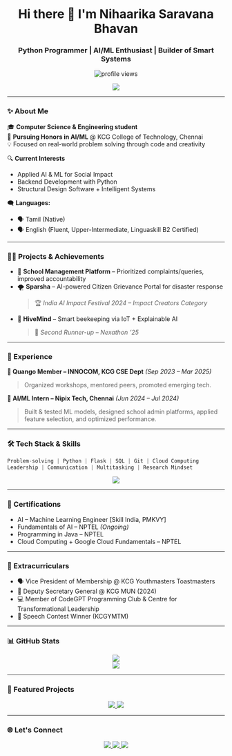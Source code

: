 <h1 align="center">Hi there 👋 I'm Nihaarika Saravana Bhavan</h1>
<h3 align="center">Python Programmer | AI/ML Enthusiast | Builder of Smart Systems</h3>

<p align="center">
  <img src="https://komarev.com/ghpvc/?username=NihaarikaSBhavan&label=Profile%20Views&color=6a5acd&style=flat-square" alt="profile views" />
</p>

<p align="center">
  <img src="https://readme-typing-svg.demolab.com/?lines=Engineer%20with%20a%20vision%20for%20impact.;AI%20inspired%20🧠%20+%20Backend%20driven%20💻;From%20MUNs%20to%20Machine%20Learning.&font=Fira%20Code&center=true&width=440&height=45&color=6a5acd&vCenter=true&pause=1000&size=22" />
</p>

---

### ✨ About Me

🎓 **Computer Science & Engineering student**  
🎯 **Pursuing Honors in AI/ML** @ KCG College of Technology, Chennai  
💡 Focused on real-world problem solving through code and creativity

🔍 **Current Interests**  
- Applied AI & ML for Social Impact  
- Backend Development with Python  
- Structural Design Software + Intelligent Systems  

🗨️ **Languages:**  
- 🗣 Tamil (Native)  
- 🗣 English (Fluent, Upper-Intermediate, Linguaskill B2 Certified)

---

### 👩‍💻 Projects & Achievements

- 🏫 **School Management Platform** – Prioritized complaints/queries, improved accountability  
- 🌪️ **Sparsha** – AI-powered Citizen Grievance Portal for disaster response  
  > 🏆 *India AI Impact Festival 2024 – Impact Creators Category*  
- 🐝 **HiveMind** – Smart beekeeping via IoT + Explainable AI  
  > 🥉 *Second Runner-up – Nexathon ’25*

---

### 🧠 Experience

**🔹 Quango Member – INNOCOM, KCG CSE Dept** *(Sep 2023 – Mar 2025)*  
> Organized workshops, mentored peers, promoted emerging tech.

**🔹 AI/ML Intern – Nipix Tech, Chennai** *(Jun 2024 – Jul 2024)*  
> Built & tested ML models, designed school admin platforms, applied feature selection, and optimized performance.

---

### 🛠️ Tech Stack & Skills

```python
Problem-solving | Python | Flask | SQL | Git | Cloud Computing
Leadership | Communication | Multitasking | Research Mindset
```

<p align="center">
  <img src="https://skillicons.dev/icons?i=python,flask,django,git,github,mysql,linux,html,css,js,java,gcp" />
</p>

---

### 📜 Certifications

- AI – Machine Learning Engineer [Skill India, PMKVY]  
- Fundamentals of AI – NPTEL *(Ongoing)*  
- Programming in Java – NPTEL  
- Cloud Computing + Google Cloud Fundamentals – NPTEL

---

### 💬 Extracurriculars

- 🗣 Vice President of Membership @ KCG Youthmasters Toastmasters  
- 🤝 Deputy Secretary General @ KCG MUN (2024)  
- 💻 Member of CodeGPT Programming Club & Centre for Transformational Leadership  
- 🥇 Speech Contest Winner (KCGYMTM)

---

### 📊 GitHub Stats

<p align="center">
  <picture>
    <source srcset="https://github-readme-stats.vercel.app/api?username=NihaarikaSBhavan&show_icons=true&theme=midnight-purple&hide_border=true" media="(prefers-color-scheme: dark)" />
    <source srcset="https://github-readme-stats.vercel.app/api?username=NihaarikaSBhavan&show_icons=true&theme=default&hide_border=true" media="(prefers-color-scheme: light)" />
    <img src="https://github-readme-stats.vercel.app/api?username=NihaarikaSBhavan&show_icons=true&hide_border=true" />
  </picture>
  <br/>
  <picture>
    <source srcset="https://github-readme-streak-stats.herokuapp.com?user=NihaarikaSBhavan&theme=midnight-purple&hide_border=true" media="(prefers-color-scheme: dark)" />
    <source srcset="https://github-readme-streak-stats.herokuapp.com?user=NihaarikaSBhavan&theme=default&hide_border=true" media="(prefers-color-scheme: light)" />
    <img src="https://github-readme-streak-stats.herokuapp.com?user=NihaarikaSBhavan&hide_border=true" />
  </picture>
</p>

---

### 📌 Featured Projects

<p align="center">
  <a href="https://github.com/NihaarikaSBhavan/sparsha-ai">
    <img src="https://github-readme-stats.vercel.app/api/pin/?username=NihaarikaSBhavan&repo=sparsha-ai&theme=transparent&border_color=6a5acd" />
  </a>
  <a href="https://github.com/NihaarikaSBhavan/hivemind">
    <img src="https://github-readme-stats.vercel.app/api/pin/?username=NihaarikaSBhavan&repo=hivemind&theme=transparent&border_color=6a5acd" />
  </a>
</p>

---

### 🌐 Let's Connect

<p align="center">
  <a href="https://linkedin.com/in/nihaarikasaravanabhavan" target="_blank">
    <img src="https://img.shields.io/badge/LinkedIn-%230077B5.svg?style=flat&logo=linkedin&logoColor=white" />
  </a>
  <a href="mailto:nihaarikasbhavan@gmail.com">
    <img src="https://img.shields.io/badge/Gmail-D14836?style=flat&logo=gmail&logoColor=white" />
  </a>
  <a href="tel:+919600276777">
    <img src="https://img.shields.io/badge/Phone-9600276777-black?style=flat&logo=whatsapp" />
  </a>
</p>
